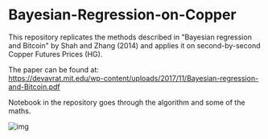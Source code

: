 # Bayesian-Regression-on-Copper
This repository replicates the methods described in "Bayesian regression and Bitcoin" by Shah and Zhang (2014) and applies it on second-by-second Copper Futures Prices (HG). 

The paper can be found at:  
https://devavrat.mit.edu/wp-content/uploads/2017/11/Bayesian-regression-and-Bitcoin.pdf

Notebook in the repository goes through the algorithm and some of the maths.

![img](https://github.com/vinitrinh/Bayesian-Regression-on-Copper/blob/master/download.png)
